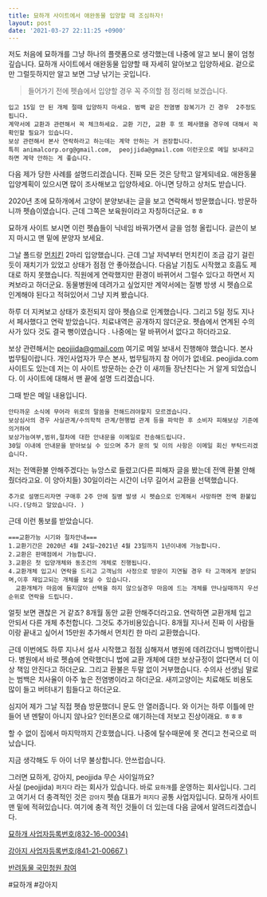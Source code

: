 ```yaml
---
title: 묘하개 사이트에서 애완동물 입양할 때 조심하자!
layout: post
date: '2021-03-27 22:11:25 +0900'
---
```


저도 처음에 묘하개를 그냥 하나의 플랫폼으로 생각했는데 나중에 알고 보니 물이 엄청 깊습니다.  묘하개 사이트에서 애완동물 입양할 때 자세히 알아보고 입양하세요. 겉으로만 그럴듯하지만 알고 보면 그냥 낚기는 곳입니다.

> 들어가기 전에  펫숍에서 입양할 경우 꼭 주의할 점 정리해 보겠습니다.

 ```
입고 15일 안 된 개체 절때 입양하지 마세요. 범백 같은 전염병 잠복기가 긴 경우  2주정도 됩니다.
계약서에 교환과 관련해서 꼭 체크하세요. 교환 기간, 교환 후 또 페사했을 경우에 대해서 꼭 확인할 필요가 있습니다.
보상 관련해서 본사 연락하라고 하는데는 계약 안하는 거 권장합니다.
특히 animalcorp.org@gmail.com,  peojjida@gmail.com 이런곳으로 메일 보내라고 하면 계약 안하는 게 좋습니다. 
```


다음 제가 당한 사례를 설명드리겠습니다. 
진짜 모든 것은 당학고 알게되네요. 애완동물 입양계획이 있으시면 많이 조사해보고 입양하세요. 아니면 당하고 상처도 받습니다.

2020년 초에 묘하개에서 고양이 분양보내는  글을 보고  연락해서 방문했습니다. 방문하니까  펫숍이였습니다. 근데 그쪽은 보육원이라고 자칭하더군요. ㅎㅎ

묘하개 사이트 보시면 이런 펫숍들이 닉네임 바꿔가면서 글을 엄청 올립니다. 글쓴이 보지 마시고 맨 밑에 분양자 보세요.

그날 폴드랑 [ 먼치킨](https://myohagae.com/bbs_detail.php?bbs_num=16994&tb=board_music&id=&pg=&start=1950) 2마리 입양했습니다. 근데 그날 저녁부터 먼치킨이 조금 감기 걸린 듯이 재치기가 있었고 상태가 점점 안 좋아졌습니다. 다음날  기침도 시작했고 호흡도 제대로 하지 못했습니다. 직원에게 연락했지만 환경이 바뀌어서 그럴수 있다고 하면서 지켜보라고 하더군요. 동물병원에 데려가고 싶었지만 계약서에는 질병 방생 시 펫숍으로 인계해야 된다고 적혀있어서 그냥 지켜 봤습니다.

하루 더 지켜보고 상태가 호전되지 않아 펫숍으로 인계했습니다. 그리고 5일 정도 지나서 페사했다고 연락 받았습니다. 치료내역은 공개하지 않더군요. 펫숍에서 연계된 수의사가 있다 것도 결국 뻥이였습니다 . 나중에는 말 바뀌어서 없다고 하더라고요.


보상 관련해서는 peojjida@gmail.com 여기로 메일 보내서 진행해야 했습니다.  본사 법무팀이랍니다. 개인사업자가 무슨 본사, 법무팀까지 참 어이가 없네요.  peojjida.com 사이트도 있는데 저는 이 사이트 방문하는 순간 이 새끼들 장난친다는 거 알게 되었습니다. 이 사이트에 대해서 맨 끝에 설명 드리겠습니다.

그때 받은 메일 내용입니다.
```
안타까운 소식에 무어라 위로의 말씀을 전해드려야할지 모르겠습니다.
보상심사의 경우 사실관계/수의학적 관계/현행법 관계 등을 파악한 후 소비자 피해보상 기준에 의거하여
보상가능여부,범위,절차에 대한 안내문을 이메일로 전송해드립니다.
30일 이내에 안내문을 받아보실 수 있으며 추가 문의 및 이의 사항은 이메일 회신 부탁드리겠습니다.
```

저는  전액환불 안해주겠다는 뉴앙스로 들렸고(다른 피해자 글을 봤는데 전액 환불 안해줬더라고요. 이 양아치들) 30일이라는 시간이 너무 길어서 교환을 선택했습니다.

```
추가로 설명드리자면 구매후 2주 안에 질병 발생 시 펫숍으로 인계해서 사망하면 전액 환불입니다.(당하고 알았습니다. )
```

근데 이런 통보를 받았습니다.

```
===교환가능 시기와 절차안내===
1.교환기간은 2020년 4월 24일~2021년 4월 23일까지 1년이내에 가능합니다.
2.교환은 판매점에서 가능합니다.
3.교환은 첫 입양개체와 동조건의 개체로 진행됩니다.
4.교환개체 입고시 연락을 드리고 고객님의 사정으로 방문이 지연될 경우 타 고객에게 분양되며,이후 재입고되는 개체를 보실 수 있습니다. 
  교환개체가 마음에 들지않아 선택을 하지 않으실경우 마음에 드는 개체를 만나실때까지 우선순위로 연락을 드립니다.
```

얼핏 보면 괜찮은 거 같죠? 8개월 동안 교환 안해주더라고요.  연락하면 교환개체 입고 안되서 다른 개체 추천합니다. 그것도 추가비용있습니다.  8개월 지나서 진짜 이 사람들이랑 끝내고 싶어서 15만원 추가해서 먼치킨 한 마리 교환했습니다.

근데 이번에도 하루 지나서 설사 시작했고 점점 심해져서 병원에 데려갔더니 범백이랍니다. 병원에서 바로  펫숍에 연락했더니 법에 교환 개체에 대한 보상규정이  없다면서 더 이상 책임 안진다고 하더군요.  그리고 환불은 두말 없이 거부했습니다. 수의사 선생님 말로는 범백은 치사율이 아주 높은 전염병이라고 하더군요.  새끼고양이는 치료해도 비용도 많이 들고  버텨내기 힘들다고 하더군요. 

심지어 제가 그날 직접  펫숍 방문했더니 문도 안 열러줍니다.  와 이거는 하루 이틀에 만들어 낸 멘탈이 아니지 않나요? 인터폰으로 얘기하는데 저보고 진상이래요. ㅎㅎㅎ 

할 수 없이 집에서 마지막까지 간호했습니다.  나중에 탈수때문에 못 견디고 천국으로  떠났습니다. 

지금 생각해도 두 아이 너무 불상합니다. 안쓰럽습니다.


그러면 묘하게, 강아지, peojjida 무슨 사이일까요?  
사실   (peojjida) `퍼지다` 라는 회사가 있습니다. 바로 `묘하개`를 운영하는 회사입니다. 그리고 여기서 더 충격적인 것은 `강아지` 펫숍 대표가 `퍼지다` 공통 사업자입니다. 묘하개 사이트 맨 밑에 적혀있습니다. 여기에 충격 적인 것들이 더 있는데 다음 글에서 알려드리겠습니다.


 
[묘하개 사업자등록번호(832-16-00034)](https://myohagae.com)

[강아지 사업자등록번호(841-21-00667 )](https://myohagae.com/bbs_detail.php?bbs_num=13&tb=board_member&id=&pg=&start=60)



[반려동물 국민청원 참여](https://www1.president.go.kr/petitions/Temp/LPC7wq)

#묘하개 #강아지
